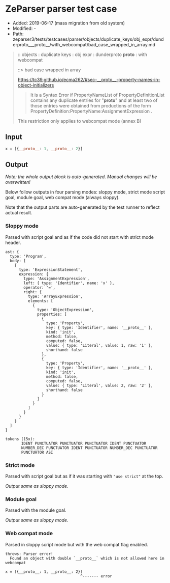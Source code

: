 # ZeParser parser test case

- Added: 2019-06-17 (mass migration from old system)
- Modified: -
- Path: zeparser3/tests/testcases/parser/objects/duplicate_keys/obj_expr/dunderproto___proto__/with_webcompat/bad_case_wrapped_in_array.md

> :: objects : duplicate keys : obj expr : dunderproto __proto__ : with webcompat
>
> ::> bad case wrapped in array
> 
> https://tc39.github.io/ecma262/#sec-__proto__-property-names-in-object-initializers
> 
> > It is a Syntax Error if PropertyNameList of PropertyDefinitionList contains any duplicate entries for "__proto__" and at least two of those entries were obtained from productions of the form PropertyDefinition:PropertyName:AssignmentExpression .
> 
> This restriction only applies to webcompat mode (annex B)

## Input

`````js
x = [{__proto__: 1, __proto__: 2}]
`````

## Output

_Note: the whole output block is auto-generated. Manual changes will be overwritten!_

Below follow outputs in four parsing modes: sloppy mode, strict mode script goal, module goal, web compat mode (always sloppy).

Note that the output parts are auto-generated by the test runner to reflect actual result.

### Sloppy mode

Parsed with script goal and as if the code did not start with strict mode header.

`````
ast: {
  type: 'Program',
  body: [
    {
      type: 'ExpressionStatement',
      expression: {
        type: 'AssignmentExpression',
        left: { type: 'Identifier', name: 'x' },
        operator: '=',
        right: {
          type: 'ArrayExpression',
          elements: [
            {
              type: 'ObjectExpression',
              properties: [
                {
                  type: 'Property',
                  key: { type: 'Identifier', name: '__proto__' },
                  kind: 'init',
                  method: false,
                  computed: false,
                  value: { type: 'Literal', value: 1, raw: '1' },
                  shorthand: false
                },
                {
                  type: 'Property',
                  key: { type: 'Identifier', name: '__proto__' },
                  kind: 'init',
                  method: false,
                  computed: false,
                  value: { type: 'Literal', value: 2, raw: '2' },
                  shorthand: false
                }
              ]
            }
          ]
        }
      }
    }
  ]
}

tokens (15x):
       IDENT PUNCTUATOR PUNCTUATOR PUNCTUATOR IDENT PUNCTUATOR
       NUMBER_DEC PUNCTUATOR IDENT PUNCTUATOR NUMBER_DEC PUNCTUATOR
       PUNCTUATOR ASI
`````

### Strict mode

Parsed with script goal but as if it was starting with `"use strict"` at the top.

_Output same as sloppy mode._

### Module goal

Parsed with the module goal.

_Output same as sloppy mode._

### Web compat mode

Parsed in sloppy script mode but with the web compat flag enabled.

`````
throws: Parser error!
  Found an object with double `__proto__` which is not allowed here in webcompat

x = [{__proto__: 1, __proto__: 2}]
                                 ^------- error
`````

